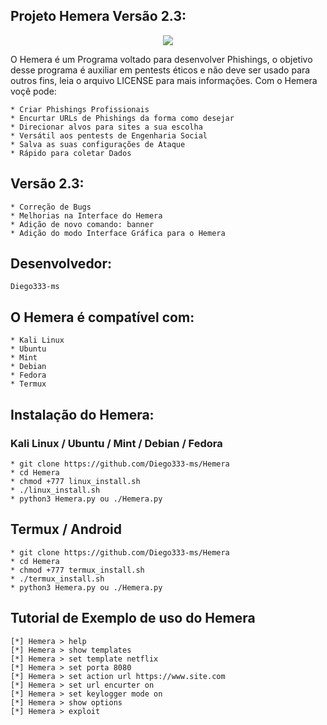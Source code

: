 ## Projeto Hemera Versão 2.3:

<p align="center"><img src="https://i.imgur.com/4nGU9F6.png"></p>

O Hemera é um Programa voltado para desenvolver Phishings, o objetivo desse programa é auxiliar em pentests éticos e não deve ser usado para outros fins, leia o arquivo LICENSE para mais informações. Com o Hemera voçê pode:
```
* Criar Phishings Profissionais 
* Encurtar URLs de Phishings da forma como desejar
* Direcionar alvos para sites a sua escolha
* Versátil aos pentests de Engenharia Social
* Salva as suas configurações de Ataque
* Rápido para coletar Dados
```
## Versão 2.3:
```
* Correção de Bugs
* Melhorias na Interface do Hemera
* Adição de novo comando: banner
* Adição do modo Interface Gráfica para o Hemera
```
## Desenvolvedor:

```
Diego333-ms
```

## O Hemera é compatível com:

```
* Kali Linux
* Ubuntu
* Mint
* Debian
* Fedora
* Termux
```

## Instalação do Hemera:

### Kali Linux / Ubuntu / Mint / Debian / Fedora

```
* git clone https://github.com/Diego333-ms/Hemera
* cd Hemera
* chmod +777 linux_install.sh
* ./linux_install.sh
* python3 Hemera.py ou ./Hemera.py
```

## Termux / Android

```
* git clone https://github.com/Diego333-ms/Hemera
* cd Hemera
* chmod +777 termux_install.sh
* ./termux_install.sh
* python3 Hemera.py ou ./Hemera.py
```
## Tutorial de Exemplo de uso do Hemera

```
[*] Hemera > help
[*] Hemera > show templates
[*] Hemera > set template netflix
[*] Hemera > set porta 8080
[*] Hemera > set action url https://www.site.com
[*] Hemera > set url encurter on
[*] Hemera > set keylogger mode on
[*] Hemera > show options
[*] Hemera > exploit
```
